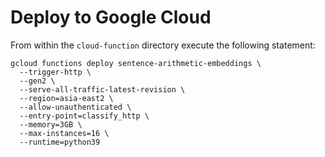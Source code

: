 Deploy to Google Cloud
======================

From within the `cloud-function` directory execute the following statement:

```shell
gcloud functions deploy sentence-arithmetic-embeddings \
  --trigger-http \
  --gen2 \
  --serve-all-traffic-latest-revision \
  --region=asia-east2 \
  --allow-unauthenticated \
  --entry-point=classify_http \
  --memory=3GB \
  --max-instances=16 \
  --runtime=python39
```